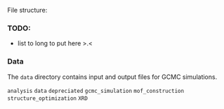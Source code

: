 File structure:

### TODO:
- list to long to put here >.< 


### Data
The `data` directory contains input and output files for GCMC simulations.


`analysis`
`data`
`depreciated`
`gcmc_simulation`
`mof_construction`
`structure_optimization`
`XRD`
